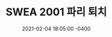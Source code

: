 ---
layout: post
title: "SWEA 2001 파리 퇴치"
subtitle: ""
categories: ps
tags: ps
comments: true
date: 2021-02-04 18:05:00 -0400
--- 